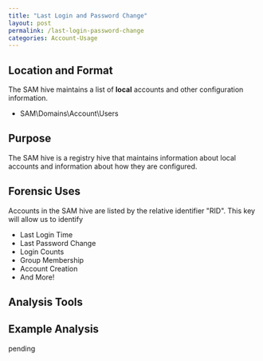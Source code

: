 ```yaml
---
title: "Last Login and Password Change"
layout: post
permalink: /last-login-password-change
categories: Account-Usage
---
```

## Location and Format

The SAM hive maintains a list of **local** accounts and other configuration information.

- SAM\Domains\Account\Users

## Purpose

The SAM hive is a registry hive that maintains information about local accounts and information about how they are configured.

## Forensic Uses

Accounts in the SAM hive are listed by the relative identifier "RID". This key will allow us to identify 

- Last Login Time
- Last Password  Change
- Login Counts
- Group Membership
- Account Creation
- And More!

## Analysis Tools 



## Example Analysis

pending